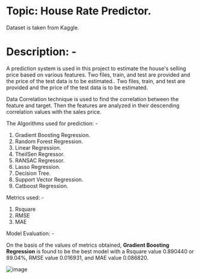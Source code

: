 # Topic: House Rate Predictor.

Dataset is taken from Kaggle.

# Description: - 
A prediction system is used in this project to estimate the house's selling price based on various features. Two files, train, and test are provided and the price of the test data is to be estimated.. Two files, train, and test are provided and the price of the test data is to be estimated.

Data Correlation technique is used to find the correlation between the feature and target. Then the features are analyzed in their descending correlation values with the sales price.

The Algorithms used for prediction: -

1. Gradient Boosting Regression.
2. Random Forest Regression.
3. Linear Regression.
4. TheilSen Regressor.
5. RANSAC Regressor.
6. Lasso Regression.
7. Decision Tree.
8. Support Vector Regression.
9. Catboost Regression.

Metrics used: -
1. Rsquare
2. RMSE
3. MAE

Model Evaluation: - 
 
On the basis of the values of metrics obtained, **Gradient Boosting Regression** is found to be the best model with a Rsquare value 0.890440 or 89.04%, RMSE value 0.016931, and MAE value 0.086820.

![image](https://github.com/Sineme01/House-Rate-Predictor/assets/89066810/0b7101fd-182b-47ef-afad-73ab062065e0)
